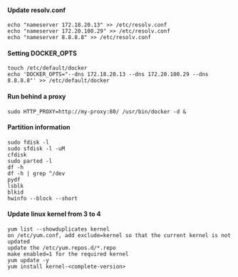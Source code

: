 
#### Update resolv.conf
```
echo "nameserver 172.18.20.13" >> /etc/resolv.conf
echo "nameserver 172.20.100.29" >> /etc/resolv.conf
echo "nameserver 8.8.8.8" >> /etc/resolv.conf
```

#### Setting DOCKER_OPTS
```
touch /etc/default/docker
echo 'DOCKER_OPTS="--dns 172.18.20.13 --dns 172.20.100.29 --dns 8.8.8.8"' >> /etc/default/docker
```

#### Run behind a proxy
```
sudo HTTP_PROXY=http://my-proxy:80/ /usr/bin/docker -d &
```

#### Partition information
```
sudo fdisk -l
sudo sfdisk -l -uM
cfdisk 
sudo parted -l
df -h
df -h | grep ^/dev
pydf
lsblk
blkid
hwinfo --block --short
```

#### Update linux kernel from 3 to 4
```
yum list --showduplicates kernel
on /etc/yum.conf, add exclude=kernel so that the current kernel is not updated
update the /etc/yum.repos.d/*.repo
make enabled=1 for the required kernel
yum update -y
yum install kernel-<complete-version>
```
